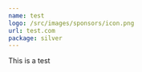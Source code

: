 ```yaml
---
name: test
logo: /src/images/sponsors/icon.png
url: test.com
package: silver
---
```

This is a test
